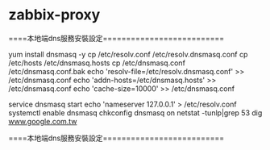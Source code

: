 # zabbix-proxy

====本地端dns服務安裝設定==========================

   yum install dnsmasq -y 
   cp /etc/resolv.conf /etc/resolv.dnsmasq.conf 
   cp /etc/hosts /etc/dnsmasq.hosts 
   cp /etc/dnsmasq.conf /etc/dnsmasq.conf.bak 
   echo 'resolv-file=/etc/resolv.dnsmasq.conf' >> /etc/dnsmasq.conf 
   echo 'addn-hosts=/etc/dnsmasq.hosts' >> /etc/dnsmasq.conf 
   echo 'cache-size=10000' >> /etc/dnsmasq.conf 

   service dnsmasq start 
   echo 'nameserver 127.0.0.1' > /etc/resolv.conf 
   systemctl enable dnsmasq 
   chkconfig dnsmasq on 
   netstat -tunlp|grep 53 
   dig www.google.com.tw 

====本地端dns服務安裝設定==========================
